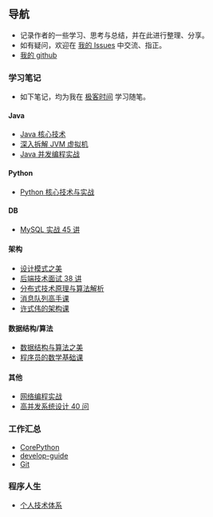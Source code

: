 ## 导航

-   记录作者的一些学习、思考与总结，并在此进行整理、分享。
-   如有疑问，欢迎在 [我的 Issues](https://github.com/wtfocus/wtfocus.github.io/issues) 中交流、指正。
-   [我的 github](https://github.com/wtfocus/wtfocus.github.io)

### 学习笔记

-   如下笔记，均为我在 [极客时间](https://time.geekbang.org/) 学习随笔。

#### Java

-   [Java 核心技术](https://github.com/wtfocus/geek-java-notes/tree/master/Java%20%E6%A0%B8%E5%BF%83%E6%8A%80%E6%9C%AF)
-   [深入拆解 JVM 虚拟机](https://github.com/wtfocus/geek-java-notes/tree/master/%E6%B7%B1%E5%85%A5%E6%8B%86%E8%A7%A3%20JVM%20%E8%99%9A%E6%8B%9F%E6%9C%BA)
-   [Java 并发编程实战](https://github.com/wtfocus/geek-concurrent-notes/tree/master/java%E5%B9%B6%E5%8F%91%E7%BC%96%E7%A8%8B%E5%AE%9E%E6%88%98)

#### Python

-   [Python 核心技术与实战](https://github.com/wtfocus/geek-notes/tree/master/Python%20%E6%A0%B8%E5%BF%83%E6%8A%80%E6%9C%AF%E4%B8%8E%E5%AE%9E%E6%88%98)

#### DB

-   [MySQL 实战 45 讲](https://github.com/wtfocus/geek-architecture-notes/tree/master/MySQL%E5%AE%9E%E6%88%98%2045%20%E8%AE%B2)

#### 架构

-   [设计模式之美](https://github.com/wtfocus/geek-architecture-notes/tree/master/%E8%AE%BE%E8%AE%A1%E6%A8%A1%E5%BC%8F%E4%B9%8B%E7%BE%8E)
-   [后端技术面试 38 讲](https://github.com/wtfocus/geek-architecture-notes/tree/master/%E5%90%8E%E7%AB%AF%E6%8A%80%E6%9C%AF%E9%9D%A2%E8%AF%95%2038%20%E8%AE%B2)
-   [分布式技术原理与算法解析](https://github.com/wtfocus/geek-architecture-notes/tree/master/%E5%88%86%E5%B8%83%E5%BC%8F%E6%8A%80%E6%9C%AF%E5%8E%9F%E7%90%86%E4%B8%8E%E7%AE%97%E6%B3%95%E8%A7%A3%E6%9E%90)
-   [消息队列高手课](https://github.com/wtfocus/geek-architecture-notes/tree/master/%E6%B6%88%E6%81%AF%E9%98%9F%E5%88%97%E9%AB%98%E6%89%8B%E8%AF%BE)
-   [许式伟的架构课](https://github.com/wtfocus/geek-notes/tree/master/%E8%AE%B8%E5%BC%8F%E4%BC%9F%E7%9A%84%E6%9E%B6%E6%9E%84%E8%AF%BE)

#### 数据结构/算法

-   [数据结构与算法之美](https://github.com/wtfocus/geek-notes/tree/master/%E6%95%B0%E6%8D%AE%E7%BB%93%E6%9E%84%E4%B8%8E%E7%AE%97%E6%B3%95%E4%B9%8B%E7%BE%8E)
-   [程序员的数学基础课](https://github.com/wtfocus/geek-notes/tree/master/%E7%A8%8B%E5%BA%8F%E5%91%98%E7%9A%84%E6%95%B0%E5%AD%A6%E5%9F%BA%E7%A1%80%E8%AF%BE)

#### 其他

-   [网络编程实战](https://github.com/wtfocus/geek-concurrent-notes/tree/master/%E7%BD%91%E7%BB%9C%E7%BC%96%E7%A8%8B%E5%AE%9E%E6%88%98)
-   [高并发系统设计 40 问](https://github.com/wtfocus/geek-concurrent-notes/tree/master/%E9%AB%98%E5%B9%B6%E5%8F%91%E7%B3%BB%E7%BB%9F%E8%AE%BE%E8%AE%A140%E9%97%AE)

### 工作汇总

-   [CorePython](https://github.com/wtfocus/work-summary/tree/master/CorePython)
-   [develop-guide](https://github.com/wtfocus/work-summary/tree/master/develop-guide)
-   [Git](https://github.com/wtfocus/work-summary/tree/master/Git)

### 程序人生

-   [个人技术体系](https://github.com/wtfocus/work-summary/blob/master/%E4%B8%AA%E4%BA%BA%E6%8A%80%E6%9C%AF%E4%BD%93%E7%B3%BB.md)

